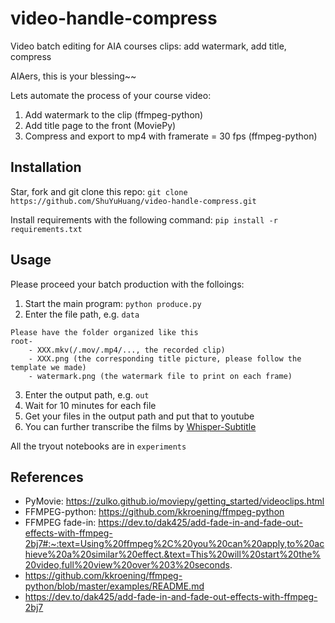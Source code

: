 # video-handle-compress
Video batch editing for AIA courses clips: add watermark, add title, compress

AIAers, this is your blessing~~

Lets automate the process of your course video:

1. Add watermark to the clip (ffmpeg-python)
2. Add title page to the front (MoviePy)
3. Compress and export to mp4 with framerate = 30 fps (ffmpeg-python)

## Installation
Star, fork and git clone this repo:
```git clone https://github.com/ShuYuHuang/video-handle-compress.git```

Install requirements with the following command:
```pip install -r requirements.txt```

## Usage
Please proceed your batch production with the folloings:
1. Start the main program:
    ```python produce.py```
2. Enter the file path, e.g. ```data```
```
Please have the folder organized like this
root-
    - XXX.mkv(/.mov/.mp4/..., the recorded clip)
    - XXX.png (the corresponding title picture, please follow the template we made)
    - watermark.png (the watermark file to print on each frame)
```
3. Enter the output path, e.g. ```out```
4. Wait for 10 minutes for each file
5. Get your files in the output path and put that to youtube
6. You can further transcribe the films by [Whisper-Subtitle](https://github.com/ShuYuHuang/whisper-subtitle)

All the tryout notebooks are in ```experiments```

## References
* PyMovie: https://zulko.github.io/moviepy/getting_started/videoclips.html
* FFMPEG-python: https://github.com/kkroening/ffmpeg-python
* FFMPEG fade-in: https://dev.to/dak425/add-fade-in-and-fade-out-effects-with-ffmpeg-2bj7#:~:text=Using%20ffmpeg%2C%20you%20can%20apply,to%20achieve%20a%20similar%20effect.&text=This%20will%20start%20the%20video,full%20view%20over%203%20seconds.
* https://github.com/kkroening/ffmpeg-python/blob/master/examples/README.md
* https://dev.to/dak425/add-fade-in-and-fade-out-effects-with-ffmpeg-2bj7
